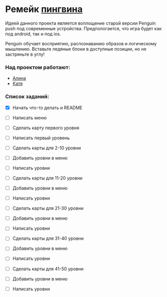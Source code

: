 # Ремейк [пингвина](http://retrospec.sgn.net/games/penguins/ "Heading link")
Идеей данного проекта является воплощение старой версии Penguin push под современные устройства. Предпологается, что игра будет как под android, так и под ios.

Penguin обучает восприятию, распознаванию образов и логическому мышлению. Вставьте ледяные блоки в доступные позиции, но не застряньте в углу!

### Над проектом работают:
- [Алина](https://vk.com/hywerq)
- [Катя](https://vk.com/id222116242)

### Список заданий:

- [x] Начать что-то делать и README
- [ ] Написать меню
- [ ] Сделать карту первого уровня 
- [ ] Написать первый уровень 
- [ ] Сделать карты для 2-10 уровни
- [ ] Добавить уровни в меню
- [ ] Написать уровни
- [ ] Сделать карты для 11-20 уровни
- [ ] Добавить уровни в меню
- [ ] Написать уровни
- [ ] Сделать карты для 21-30 уровни
- [ ] Добавить уровни в меню
- [ ] Написать уровни
- [ ] Сделать карты для 31-40 уровни
- [ ] Добавить уровни в меню
- [ ] Написать уровни
- [ ] Сделать карты для 41-50 уровни
- [ ] Добавить уровни в меню
- [ ] Написать уровни

